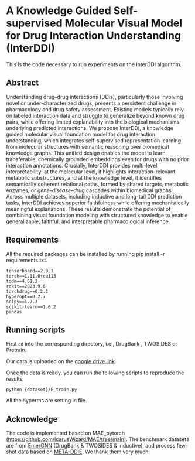 # A Knowledge Guided Self-supervised Molecular Visual Model for Drug Interaction Understanding (InterDDI)
This is the code necessary to run experiments on the InterDDI algorithm.

## Abstract
Understanding drug–drug interactions (DDIs), particularly those involving novel or under-characterized drugs, presents a persistent challenge in pharmacology and drug safety assessment. Existing models typically rely on labeled interaction data and struggle to generalize beyond known drug pairs, while offering limited explanability into the biological mechanisms underlying predicted interactions. We propose InterDDI, a knowledge guided molecular visual foundation model for drug interaction understanding, which integrates self-supervised representation learning from molecular structures with semantic reasoning over biomedical knowledge graphs. This unified design enables the model to learn transferable, chemically grounded embeddings even for drugs with no prior interaction annotations. Crucially, InterDDI provides multi-level interpretability: at the molecular level, it highlights interaction-relevant metabolic substructures, and at the knowledge level, it identifies semantically coherent relational paths, formed by shared targets, metabolic enzymes, or *gene–disease–drug* cascades within biomedical graphs. Across multiple datasets, including inductive and long-tail DDI prediction tasks, InterDDI achieves superior faithfulness while offering mechanistically meaningful explanations. These results demonstrate the potential of combining visual foundation modeling with structured knowledge to enable generalizable, faithful, and interpretable pharmacological inference.

## Requirements

All the required packages can be installed by running pip install -r requirements.txt.

```shell
tensorboard==2.9.1
torch==1.11.0+cu113
tqdm==4.61.2
rdkit==2023.9.6
torchdrug==0.2.1
hyperopt==0.2.7
scipy==1.7.3
scikit-learn==1.0.2
pandas
```

## Running scripts

First `cd` into the corresponding directory, i.e., DrugBank , TWOSIDES or Pretrain.

Our data is uploaded on the [google drive link](https://drive.google.com/file/d/1qH_hmJB3EVFSuuOlALAaekQUqxCFiFwm/view?usp=drive_link)

Once the data is ready, you can run the following scripts to reproduce the results:

```shell
python {dataset}/F_train.py 
```

All the hyperms are setting in file.

## Acknowledge
The code is implemented based on MAE_pytorch (https://github.com/IcarusWizard/MAE/tree/main). The benchmark datasets are from [EmerGNN](https://github.com/LARS-research/EmerGNN) (DrugBank & TWOSIDES & inductive), and process few-shot data based on [META-DDIE](https://github.com/YifanDengWHU/META-DDIE).
We thank them very much.
